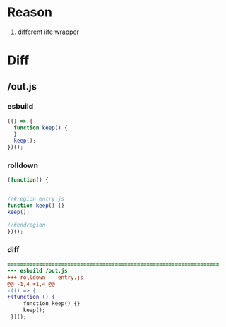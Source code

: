 # Reason
1. different iife wrapper
# Diff
## /out.js
### esbuild
```js
(() => {
  function keep() {
  }
  keep();
})();
```
### rolldown
```js
(function() {


//#region entry.js
function keep() {}
keep();

//#endregion
})();
```
### diff
```diff
===================================================================
--- esbuild	/out.js
+++ rolldown	entry.js
@@ -1,4 +1,4 @@
-(() => {
+(function () {
     function keep() {}
     keep();
 })();

```